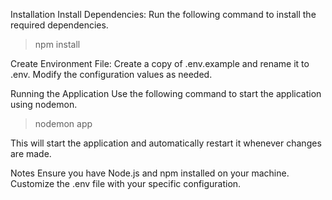 Installation
Install Dependencies: Run the following command to install the required dependencies.

> npm install

Create Environment File: Create a copy of .env.example and rename it to .env. Modify the configuration values as needed.

Running the Application
Use the following command to start the application using nodemon.

> nodemon app

This will start the application and automatically restart it whenever changes are made.

Notes
Ensure you have Node.js and npm installed on your machine.
Customize the .env file with your specific configuration.
